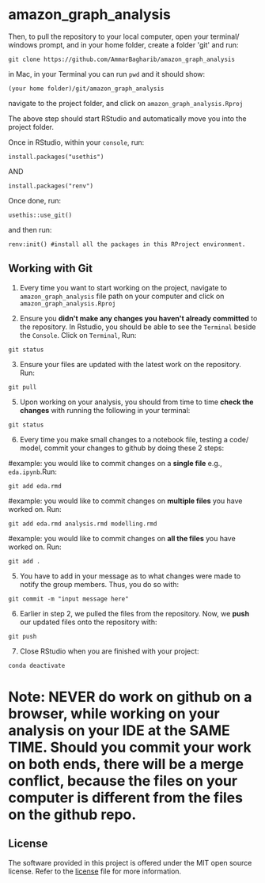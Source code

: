 # amazon_graph_analysis

Then, to pull the repository to your local computer, open your terminal/ windows prompt, and in your home folder, create a folder 'git' and run:
```
git clone https://github.com/AmmarBagharib/amazon_graph_analysis
```

in Mac, in your Terminal you can run `pwd` and it should show:

`(your home folder)/git/amazon_graph_analysis`

navigate to the project folder, and click on `amazon_graph_analysis.Rproj`

The above step should start RStudio and automatically move you into the project folder.

Once in RStudio, within your `console`, run:
```
install.packages("usethis")
```
AND
```
install.packages("renv")
```

Once done, run:
```
usethis::use_git()
```

and then run:
```
renv:init() #install all the packages in this RProject environment.
```

## Working with Git

1. Every time you want to start working on the project, navigate to `amazon_graph_analysis` file path on your computer and click on `amazon_graph_analysis.Rproj`

2. Ensure you **didn't make any changes you haven't already committed** to the repository. In Rstudio, you should be able to see the `Terminal` beside the `Console`. Click on `Terminal`, Run:
```
git status
```

3. Ensure your files are updated with the latest work on the repository. Run:
```
git pull
```

5. Upon working on your analysis, you should from time to time **check the changes** with running the following in your terminal:
```
git status
```

6. Every time you make small changes to a notebook file, testing a code/ model, commit your changes to github by doing these 2 steps:

#example: you would like to commit changes on a **single file** e.g., `eda.ipynb`.Run:
```
git add eda.rmd
```

#example: you would like to commit changes on **multiple files** you have worked on. Run:
```
git add eda.rmd analysis.rmd modelling.rmd
```

#example: you would like to commit changes on **all the files** you have worked on. Run:
```
git add .
```

5. You have to add in your message as to what changes were made to notify the group members. Thus, you do so with:
```
git commit -m "input message here"
```

6. Earlier in step 2, we pulled the files from the repository. Now, we **push** our updated files onto the repository with:
```
git push
```

7. Close RStudio when you are finished with your project:
```
conda deactivate
```

# Note: NEVER do work on github on a browser, while working on your analysis on your IDE at the SAME TIME. Should you commit your work on both ends, there will be a merge conflict, because the files on your computer is different from the files on the github repo.

## License

The software provided in this project is offered under the MIT open
source license. Refer to the
[license](https://github.com/AmmarBagharib/amazon_graph_analysis/blob/main/LICENSE.md)
file for more information.







 

